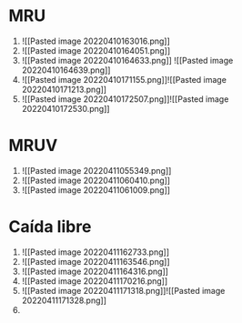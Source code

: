 # MRU
1. ![[Pasted image 20220410163016.png]] 
2. ![[Pasted image 20220410164051.png]]
3. ![[Pasted image 20220410164633.png]] ![[Pasted image 20220410164639.png]]
4. ![[Pasted image 20220410171155.png]]![[Pasted image 20220410171213.png]]
5. ![[Pasted image 20220410172507.png]]![[Pasted image 20220410172530.png]]














# MRUV
1. ![[Pasted image 20220411055349.png]]
2. ![[Pasted image 20220411060410.png]]
3. ![[Pasted image 20220411061009.png]]







# Caída libre 
1. ![[Pasted image 20220411162733.png]]
2. ![[Pasted image 20220411163546.png]]
3. ![[Pasted image 20220411164316.png]]
4. ![[Pasted image 20220411170216.png]]
5. ![[Pasted image 20220411171318.png]]![[Pasted image 20220411171328.png]]
6. 